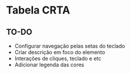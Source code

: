 # Tabela CRTA
## TO-DO

* Configurar navegação pelas setas do teclado
* Criar descrição em foco do elemento
* Interações de cliques, teclado e etc
* Adicionar legenda das cores
